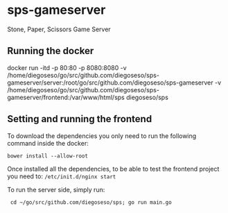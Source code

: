 # sps-gameserver
Stone, Paper, Scissors Game Server

## Running the docker 

 docker run -itd -p 80:80 -p 8080:8080 -v /home/diegoseso/go/src/github.com/diegoseso/sps-gameserver/server:/root/go/src/github.com/diegoseso/sps-gameserver -v /home/diegoseso/go/src/github.com/diegoseso/sps-gameserver/frontend:/var/www/html/sps diegoseso/sps

## Setting and running the frontend

To download the dependencies you only need to run the following command inside the docker:

``` bower install --allow-root ```

Once installed all the dependencies, to be able to test the frontend project you need to: 
``` /etc/init.d/nginx start ```

To run the server side, simply run: 

``` cd ~/go/src/github.com/diegoseso/sps; go run main.go```


